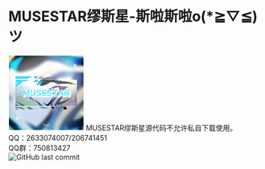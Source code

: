 ﻿# MUSESTAR缪斯星-斯啦斯啦o(*≧▽≦)ツ
<img src="./files/thumbnail.jpg" style="image-rendering: pixelated;width:150px">
MUSESTAR缪斯星源代码不允许私自下载使用。<br>
QQ：2633074007/206741451<br>
QQ群：750813427<br>
<img alt="GitHub last commit" src="https://img.shields.io/github/last-commit/MUSESTARV/musestarv.github.io">
